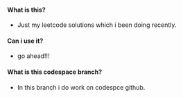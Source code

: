 #### What is this?

- Just my leetcode solutions which i been doing recently.

#### Can i use it?

- go ahead!!!

#### What is this codespace branch?
- In this branch i do work on codespce github.
